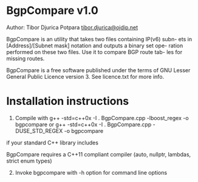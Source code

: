 BgpCompare v1.0
===============

Author: Tibor Djurica Potpara <tibor.djurica@ojdip.net>

BgpCompare is an utility that takes two files containing IP(v6) subn-
ets in [Address]/[Subnet mask] notation and outputs a binary set ope-
ration performed on these two files. Use it to compare BGP route tab-
les for missing routes.

BgpCompare is a free software published under the terms of GNU Lesser
General Public Licence version 3. See licence.txt for more info.

Installation instructions
=========================

1. Compile with 
	g++ -std=c++0x -I . BgpCompare.cpp -lboost_regex -o bgpcompare
or
	g++ -std=c++0x -I . BgpCompare.cpp -DUSE_STD_REGEX -o bgpcompare

if your standard C++ library includes <regex>

BgpCompare requires a C++11 compliant compiler (auto, nullptr, lambdas,
strict enum types)

2. Invoke bgpcompare with -h option for command line options
